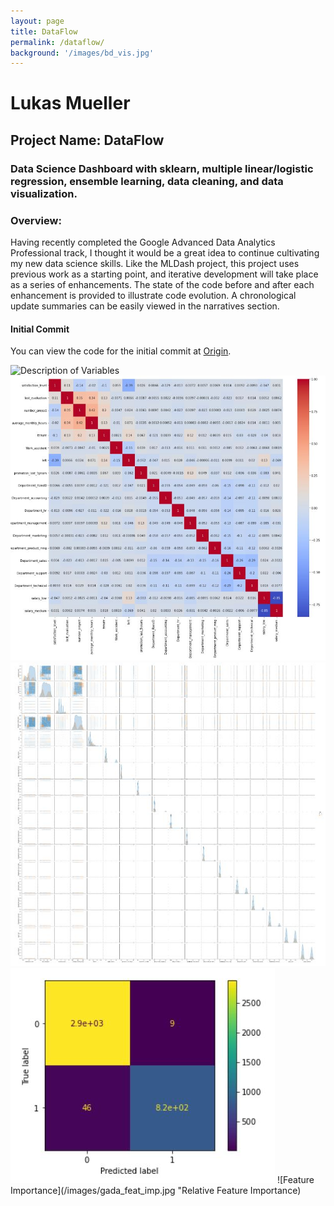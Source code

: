 ```yaml
---
layout: page
title: DataFlow
permalink: /dataflow/
background: '/images/bd_vis.jpg'
---
```

# Lukas Mueller

## Project Name: DataFlow

### Data Science Dashboard with sklearn, multiple linear/logistic regression, ensemble learning, data cleaning, and data visualization.

### Overview:
Having recently completed the Google Advanced Data Analytics Professional track, I thought it would be a great idea to continue cultivating my new data science skills.
Like the MLDash project, this project uses previous work as a starting point, and iterative development will take place as a series of enhancements. The state of the code 
before and after each enhancement is provided to illustrate code evolution. A chronological update summaries can be easily viewed in the narratives section.

#### Initial Commit
You can view the code for the initial commit at [Origin][1-origin].

![Description of Variables](/images/gada_variables "Description of Variables")
![Heatmap](/images/gada_heatmap.jpg "Heatmap of Correlations between variables")
![Correlation Matrix](/images/gada_corr_matrix.jpg "Pearson Correlation Matrix")
![Confusion Matrix](/images/gada_conf_matrix.jpg "Confusion Matrix for prediction of employee leaving company")
![Feature Importance](/images/gada_feat_imp.jpg "Relative Feature Importance)


[1-origin]: https://github.com/lumutek/lumutek.github.io/tree/main/DataFlow/1-Origin
